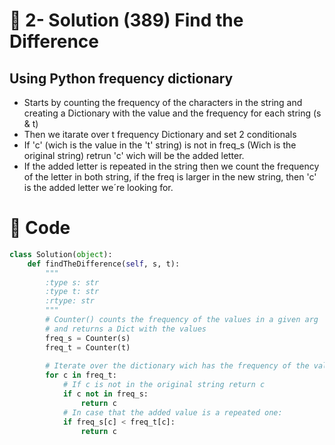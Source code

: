 # 💙 2- Solution (389) Find the Difference
## Using Python frequency dictionary 

- Starts by counting the frequency of the characters in the string and creating a Dictionary with the value and the frequency for each string (s & t)
- Then we itarate over t frequency Dictionary and set 2 conditionals
- If 'c' (wich is the value in the 't' string) is not in freq_s (Wich is the original string) retrun 'c' wich will be the added letter.
- If the added letter is repeated in the string then we count the frequency of the letter in both string, if the freq is larger in the new string, then 'c' is the added letter we´re looking for.

# 💙 Code
```python
class Solution(object):
    def findTheDifference(self, s, t):
        """
        :type s: str
        :type t: str
        :rtype: str
        """
        # Counter() counts the frequency of the values in a given arg
        # and returns a Dict with the values
        freq_s = Counter(s)
        freq_t = Counter(t)
        
        # Iterate over the dictionary wich has the frequency of the values
        for c in freq_t:
            # If c is not in the original string return c
            if c not in freq_s:
                return c
            # In case that the added value is a repeated one:
            if freq_s[c] < freq_t[c]:
                return c
```
